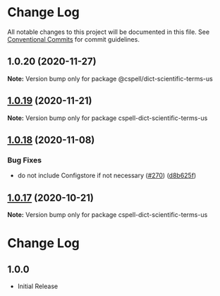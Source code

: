 # Change Log

All notable changes to this project will be documented in this file.
See [Conventional Commits](https://conventionalcommits.org) for commit guidelines.

## 1.0.20 (2020-11-27)

**Note:** Version bump only for package @cspell/dict-scientific-terms-us





## [1.0.19](https://github.com/streetsidesoftware/cspell-dicts/compare/cspell-dict-scientific-terms-us@1.0.18...cspell-dict-scientific-terms-us@1.0.19) (2020-11-21)

**Note:** Version bump only for package cspell-dict-scientific-terms-us

## [1.0.18](https://github.com/streetsidesoftware/cspell-dicts/compare/cspell-dict-scientific-terms-us@1.0.17...cspell-dict-scientific-terms-us@1.0.18) (2020-11-08)

### Bug Fixes

- do not include Configstore if not necessary ([#270](https://github.com/streetsidesoftware/cspell-dicts/issues/270)) ([d8b625f](https://github.com/streetsidesoftware/cspell-dicts/commit/d8b625f2f42d5cc6c4a9390216ac1e5037886e44))

## [1.0.17](https://github.com/streetsidesoftware/cspell-dicts/compare/cspell-dict-scientific-terms-us@1.0.16...cspell-dict-scientific-terms-us@1.0.17) (2020-10-21)

**Note:** Version bump only for package cspell-dict-scientific-terms-us

# Change Log

## 1.0.0

- Initial Release

